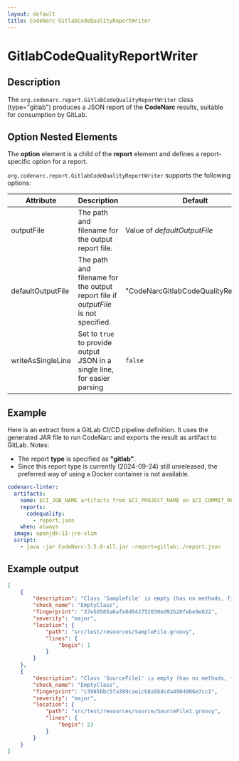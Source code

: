 ```yaml
---
layout: default
title: CodeNarc GitlabCodeQualityReportWriter
---
```


# GitlabCodeQualityReportWriter

## Description

The `org.codenarc.report.GitlabCodeQualityReportWriter` class (type="gitlab")
produces a JSON report of the **CodeNarc** results, suitable for consumption
by GitLab.

## Option Nested Elements

The **option** element is a child of the **report** element and defines a report-specific option for a report.

`org.codenarc.report.GitlabCodeQualityReportWriter` supports the following options:

| Attribute               | Description            | Default             |
|-------------------------|------------------------|---------------------|
| outputFile              | The path and filename for the output report file.              | Value of *defaultOutputFile*  |
| defaultOutputFile       | The path and filename for the output report file if *outputFile* is not specified.      | "CodeNarcGitlabCodeQualityReport.json"  |
| writeAsSingleLine       | Set to `true` to provide output JSON in a single line, for easier parsing  | `false` |

## Example

Here is an extract from a GitLab CI/CD pipeline definition. It uses the
generated JAR file to run CodeNarc and exports the result as artifact to
GitLab.
Notes:

- The report **type** is specified as **"gitlab"**.
- Since this report type is currently (2024-09-24) still unreleased, the
  preferred way of using a Docker container is not available.

```yaml
codenarc-linter:
  artifacts:
    name: $CI_JOB_NAME artifacts from $CI_PROJECT_NAME on $CI_COMMIT_REF_SLUG
    reports:
      codequality:
        - report.json
    when: always
  image: openjdk:11-jre-slim
  script:
    - java -jar CodeNarc-3.5.0-all.jar -report=gitlab:./report.json
```

## Example output

```json
[
    {
        "description": "Class 'SampleFile' is empty (has no methods, fields or properties). Why would you need a class like this?",
        "check_name": "EmptyClass",
        "fingerprint": "37e50585a6afe0d042752030ed92b20febe9e622",
        "severity": "major",
        "location": {
            "path": "src/test/resources/SampleFile.groovy",
            "lines": {
                "begin": 1
            }
        }
    },
    {
        "description": "Class 'SourceFile1' is empty (has no methods, fields or properties). Why would you need a class like this?",
        "check_name": "EmptyClass",
        "fingerprint": "c3985bbc5fa389cae1cb8a5bdcda4904906e7cc1",
        "severity": "major",
        "location": {
            "path": "src/test/resources/source/SourceFile1.groovy",
            "lines": {
                "begin": 23
            }
        }
    }
]
```
